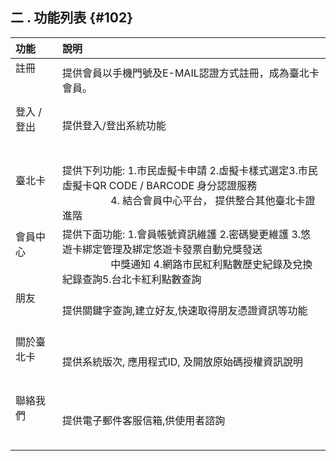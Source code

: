 ## **二 . 功能列表** {#102}

| 功能 | 說明 |
| :--- | :---|
| 註冊                               |提供會員以手機門號及E-MAIL認證方式註冊，成為臺北卡會員。|
| 登入 / 登出                        |提供登入/登出系統功能                                                                                                       |
| 臺北卡                             |提供下列功能: 1.市民虛擬卡申請 2.虛擬卡樣式選定3.市民虛擬卡QR CODE / BARCODE 身分認證服務                                          4. 結合會員中心平台， 提供整合其他臺北卡證進階|
| 會員中心                           |提供下面功能: 1.會員帳號資訊維護 2.密碼變更維護 3.悠遊卡綁定管理及綁定悠遊卡發票自動兌獎發送                                        中獎通知 4.網路市民紅利點數歷史紀錄及兌換紀錄查詢5.台北卡紅利點數查詢|
| 朋友                              |提供關鍵字查詢,建立好友,快速取得朋友憑證資訊等功能      |
|關於臺北卡                          |提供系統版次, 應用程式ID, 及開放原始碼授權資訊說明      |
|聯絡我們                            |提供電子郵件客服信箱,供使用者諮詢                      |
